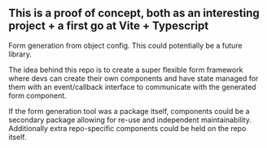 This is a proof of concept, both as an interesting project + a first go at Vite + Typescript
--
Form generation from object config.
This could potentially be a future library.

The idea behind this repo is to create a super flexible form framework where devs can create their own components and have state managed for them
with an event/callback interface to communicate with the generated form component.

If the form generation tool was a package itself, components could be a secondary package allowing for re-use and independent maintainability.
Additionally extra repo-specific components could be held on the repo itself.